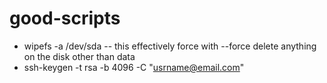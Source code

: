 # good-scripts
* wipefs -a /dev/sda -- this effectively force with --force delete anything on the disk other than data
* ssh-keygen -t rsa -b 4096 -C "usrname@email.com"
